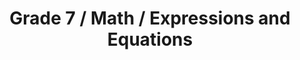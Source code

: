 ---
title: "Grade 7 / Math / Expressions and Equations"
subject: "math"
grade: "7"
area: "ee"
next_steps:
  - instructions: "With your student, discuss how you would compare the prices of similar products with unit prices while shopping."
  - instructions: "With your student, express percentage increases in different but equivalent forms; for example, a 7% increase in m is 1.07m or m(1 + 0.07)."
  - instructions: "With your student, discuss why you would rewrite expressions in different forms; for example, to visualize percentage increases."
---